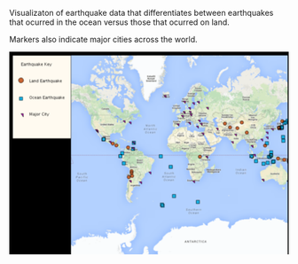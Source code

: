 Visualizaton of earthquake data that differentiates between earthquakes that ocurred in the ocean versus those that ocurred on land.

Markers also indicate major cities across the world.

![World Map of Ocean Earthquakes vs. Land Earthquakes in the Last Week](https://github.com/sanajaved7/earthquakemap/blob/master/src/module4/landoceanquakemap.png)
